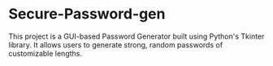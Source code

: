 # Secure-Password-gen
This project is a GUI-based Password Generator built using Python's Tkinter library. It allows users to generate strong, random passwords of customizable lengths.
